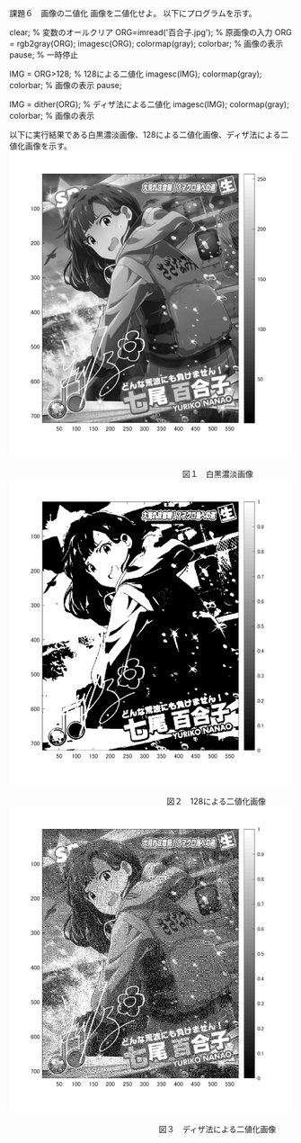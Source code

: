 課題６　画像の二値化
画像を二値化せよ。
以下にプログラムを示す。


clear; % 変数のオールクリア
ORG=imread('百合子.jpg'); % 原画像の入力
ORG = rgb2gray(ORG);
imagesc(ORG); colormap(gray); colorbar; % 画像の表示
pause; % 一時停止


IMG = ORG>128; % 128による二値化
imagesc(IMG); colormap(gray); colorbar; % 画像の表示
pause;

IMG = dither(ORG); % ディザ法による二値化
imagesc(IMG); colormap(gray); colorbar; % 画像の表示

以下に実行結果である白黒濃淡画像、128による二値化画像、ディザ法による二値化画像を示す。
![原画像](https://github.com/Tomoyuki-Soma/lecture_image_processing/blob/master/kadai6/Image0.png)<br>  
　　　　　　　　　　　　　　　　　　　　　　図１　白黒濃淡画像<br>
![原画像](https://github.com/Tomoyuki-Soma/lecture_image_processing/blob/master/kadai6/Image1.png)<br>  
　　　　　　　　　　　　　　　　　　　　図２　128による二値化画像<br>
![原画像](https://github.com/Tomoyuki-Soma/lecture_image_processing/blob/master/kadai6/Image2.png)<br>  
　　　　　　　　　　　　　　　　　　　図３　ディザ法による二値化画像<br>
